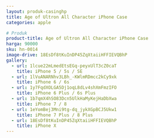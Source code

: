 ```yaml
---
layout: produk-casinghp
title: Age of Ultron All Character iPhone Case
categories: apple

# Produk
product-title: Age of Ultron All Character iPhone Case
harga: 90000
sku: hn-0014
image-drive: 18EsDf8tKuInDP45ZqXtaiiHFFIEVQBhP
gallery:
  - url: 1lcue22mLmedEtsEGq-peyxUlT3cZ0caT
    title: iPhone 5 / 5s / SE
  - url: 1lVuANARNhv3LBh_-KWlmRDmcc2kCy9xk
    title: iPhone 6 / 6s
  - url: 1y7FqdXOLGA5Dj1oqL8dLv4shXmFmzIFO
    title: iPhone 6 Plus / 6s Plus
  - url: 1b7qmX4hSO83Dcn5UlkHaMyKejHaDbXwa
    title: iPhone 7 / 8
  - url: 1eYomBej3Mni9tg-dq_jykXGpBCJ5Ukw1
    title: iPhone 7 Plus / 8 Plus
  - url: 18EsDf8tKuInDP45ZqXtaiiHFFIEVQBhP
    title: iPhone X
---
```

